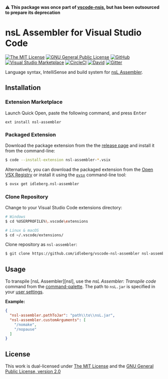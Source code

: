 ⚠️ **This package was once part of [vscode-nsis](https://github.com/idleberg/vscode-nsis), but has been outsourced to prepare its deprecation**

# nsL Assembler for Visual Studio Code

[![The MIT License](https://flat.badgen.net/badge/license/MIT/orange)](http://opensource.org/licenses/MIT)
[![GNU General Public License](https://flat.badgen.net/badge/license/GPL%20v2/orange)](http://www.gnu.org/licenses/gpl-2.0.html)
[![GitHub](https://flat.badgen.net/github/release/idleberg/vscode-nsl-assembler)](https://github.com/idleberg/vscode-nsl-assembler/releases)
[![Visual Studio Marketplace](https://vsmarketplacebadge.apphb.com/installs-short/idleberg.nsl-assembler.svg?style=flat-square)](https://marketplace.visualstudio.com/items?itemName=idleberg.nsl-assembler)
[![CircleCI](https://flat.badgen.net/circleci/github/idleberg/vscode-nsl-assembler)](https://circleci.com/gh/idleberg/vscode-nsl-assembler)
[![David](https://flat.badgen.net/david/dep/idleberg/vscode-nsl-assembler)](https://david-dm.org/idleberg/vscode-nsl-assembler)
[![Gitter](https://flat.badgen.net/badge/chat/on%20gitter/ff69b4)](https://gitter.im/NSIS-Dev/vscode)

Language syntax, IntelliSense and build system for [nsL Assembler](https://github.com/NSIS-Dev/nsl-assembler).

## Installation

### Extension Marketplace

Launch Quick Open, paste the following command, and press <kbd>Enter</kbd>

`ext install nsl-assembler`

### Packaged Extension

Download the package extension from the the [release page](https://github.com/idleberg/vscode-nsl-assembler/releases) and install it from the command-line:

```bash
$ code --install-extension nsl-assembler-*.vsix
```

Alternatively, you can download the packaged extension from the [Open VSX Registry](https://open-vsx.org/) or install it using the [`ovsx`](https://www.npmjs.com/package/ovsx) command-line tool:

```bash
$ ovsx get idleberg.nsl-assembler
```

### Clone Repository

Change to your Visual Studio Code extensions directory:

```bash
# Windows
$ cd %USERPROFILE%\.vscode\extensions

# Linux & macOS
$ cd ~/.vscode/extensions/
```

Clone repository as `nsl-assembler`:

```bash
$ git clone https://github.com/idleberg/vscode-nsl-assembler nsl-assembler
```

## Usage

To transpile [nsL Assembler][nsl], use the *nsL Assembler: Transpile code* command from the [command-palette](https://code.visualstudio.com/docs/editor/codebasics#_command-palette). The path to `nsL.jar` is specified in your [user settings](https://code.visualstudio.com/docs/customization/userandworkspace).

**Example:**

```json
{
  "nsl-assembler.pathToJar": "path\\to\\nsL.jar",
  "nsl-assembler.customArguments": [
    "/nomake",
    "/nopause"
  ]
}
```

## License

This work is dual-licensed under [The MIT License](https://opensource.org/licenses/MIT) and the [GNU General Public License, version 2.0](https://opensource.org/licenses/GPL-2.0)
